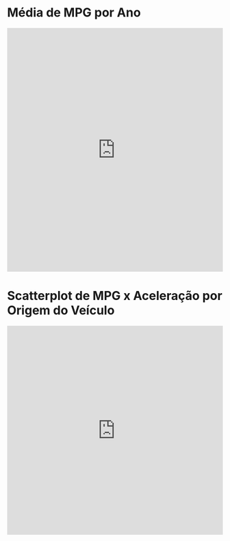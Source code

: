 # Média de MPG por Ano
<iframe width="100%" height="568.265625" frameborder="0"
  src="https://observablehq.com/embed/e9961a008011e6b6@117?cells=barras"></iframe>

# Scatterplot de MPG x Aceleração por Origem do Veículo
<iframe width="100%" height="487.1875" frameborder="0"
  src="https://observablehq.com/embed/e9961a008011e6b6@117?cells=scatter"></iframe>
